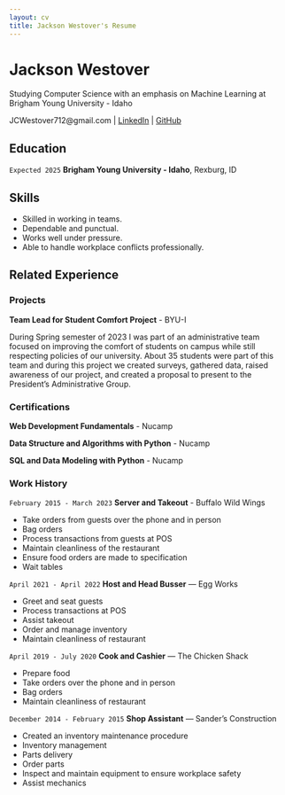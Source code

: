 ```yaml
---
layout: cv
title: Jackson Westover's Resume
---
```


# Jackson Westover

Studying Computer Science with an emphasis on Machine Learning at Brigham Young University - Idaho

<div id="webaddress">
JCWestover712@gmail.com
| <a href="https://www.linkedin.com/in/jackson-westover-549813291">LinkedIn</a>
| <a href="https://byuids-resumes.github.io/westoverj_resume/">GitHub</a>
</div>

<!-- https://www.monique.tech/the-art-of-markdown -->

## Education

`Expected 2025`
**Brigham Young University - Idaho**, Rexburg, ID

## Skills

- Skilled in working in teams.
- Dependable and punctual.
- Works well under pressure.
- Able to handle workplace conflicts professionally.

## Related Experience

### Projects

**Team Lead for Student Comfort Project** - BYU-I

During Spring semester of 2023 I was part of an administrative team focused on improving the comfort of students on campus while still respecting policies of our university. About 35 students were part of this team and during this project we created surveys, gathered data, raised awareness of our project, and created a proposal to present to the President’s Administrative Group.

### Certifications

**Web Development Fundamentals** - Nucamp

**Data Structure and Algorithms with Python** - Nucamp

**SQL and Data Modeling with Python** - Nucamp

### Work History

`February 2015 - March 2023`
**Server and Takeout** - Buffalo Wild Wings

- Take orders from guests over the phone and in person
- Bag orders
- Process transactions from guests at POS
- Maintain cleanliness of the restaurant
- Ensure food orders are made to specification
- Wait tables

`April 2021 - April 2022`
**Host and Head Busser** — Egg Works

- Greet and seat guests
- Process transactions at POS
- Assist takeout
- Order and manage inventory
- Maintain cleanliness of restaurant

`April 2019 - July 2020`
**Cook and Cashier** — The Chicken Shack

- Prepare food
- Take orders over the phone and in person
- Bag orders
- Maintain cleanliness of restaurant

`December 2014 - February 2015`
**Shop Assistant** — Sander’s Construction

- Created an inventory maintenance procedure
- Inventory management
- Parts delivery
- Order parts
- Inspect and maintain equipment to ensure workplace safety
- Assist mechanics

<!-- ### Footer

Last updated: May 2013 -->
